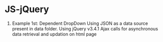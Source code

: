 # JS-jQuery
1. Example 1st: Dependent DropDown
  Using JSON as a data source present in data folder.
  Using jQuery v3.4.1
  Ajax calls for asynchronous data retrieval and updation on html page
